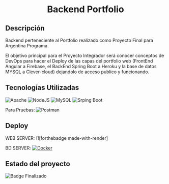 <h1 align="center">Backend Portfolio</h1>


## Descripción

Backend perteneciente al Portfolio realizado como Proyecto Final para Argentina Programa.

El objetivo principal para el Proyecto Integrador será conocer conceptos de DevOps para hacer el Deploy de las capas del portfolio web
(FrontEnd Angular a Firebase, el BackEnd Spring Boot a Heroku y la base de datos MYSQL a Clever-cloud) dejandolo de acceso publico y
funcionando.


## Tecnologías Utilizadas


![Apache](https://img.shields.io/badge/apache-%23D42029.svg?style=for-the-badge&logo=apache&logoColor=white)
![NodeJS](https://img.shields.io/badge/node.js-6DA55F?style=for-the-badge&logo=node.js&logoColor=white)
![MySQL](https://img.shields.io/badge/mysql-%2300f.svg?style=for-the-badge&logo=mysql&logoColor=white)
![Srping Boot](https://img.shields.io/badge/-Spring%20Boot%20-green)



Para Pruebas: ![Postman](https://img.shields.io/badge/Postman-FF6C37?style=for-the-badge&logo=postman&logoColor=white)


## Deploy

WEB SERVER: [![forthebadge made-with-render]

BD SERVER:   [![Docker](https://badgen.net/badge/icon/docker?icon=docker&label)](https://https://docker.com/)



## Estado del proyecto

![Badge Finalizado](https://img.shields.io/badge/STATUS-FINALIZADO%20-blue)
